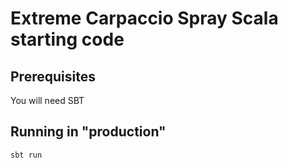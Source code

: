 # Extreme Carpaccio Spray Scala starting code

## Prerequisites

You will need SBT

## Running in "production"

```sbt run```
